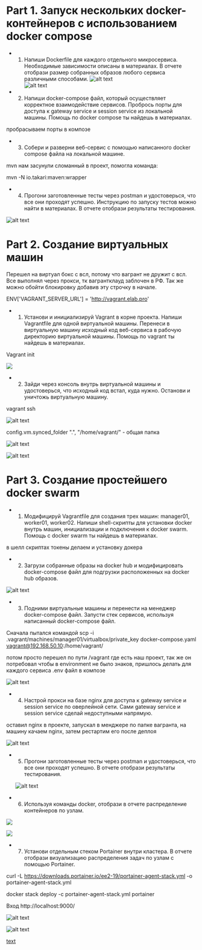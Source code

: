 # Part 1. Запуск нескольких docker-контейнеров с использованием docker compose

* 1. Напиши Dockerfile для каждого отдельного микросервиса. Необходимые зависимости описаны в материалах. В отчете отобрази размер собранных образов любого сервиса различными способами.
![alt text](screens/part1/1image.png)  
![alt text](screens/part1/sizeimages.png)

* 2. Напиши docker-compose файл, который осуществляет корректное взаимодействие сервисов. Пробрось порты для доступа к gateway service и session service из локальной машины. Помощь по docker compose ты найдешь в материалах.
  

пробрасываем порты в композе

* 3. Собери и разверни веб-сервис с помощью написанного docker compose файла на локальной машине.  

mvn нам засунули сломанный в проект, помогла команда:  

mvn -N io.takari:maven:wrapper


* 4. Прогони заготовленные тесты через postman и удостоверься, что все они проходят успешно. Инструкцию по запуску тестов можно найти в материалах. В отчете отобрази результаты тестирования.

![alt text](screens/part1/postman.png)


# Part 2. Создание виртуальных машин

 Перешел на виртуал бокс с всл, потому что вагрант не дружит с всл. Все выполнял через прокси, тк вагрантклауд заблочен в РФ. Так же можно обойти блокировку добавив эту строчку в начале.  
 
  ENV['VAGRANT_SERVER_URL'] = 'http://vagrant.elab.pro'


* 1. Установи и инициализируй Vagrant в корне проекта. Напиши Vagrantfile для одной виртуальной машины. Перенеси в виртуальную машину исходный код веб-сервиса в рабочую директорию виртуальной машины. Помощь по vagrant ты найдешь в материалах.  

Vagrant init  


![](screens/part2/vagrant.png)



* 2. Зайди через консоль внутрь виртуальной машины и удостоверься, что исходный код встал, куда нужно. Останови и уничтожь виртуальную машину.   

vagrant ssh  



![alt text](screens/part2/up.png)  

config.vm.synced_folder ".", "/home/vagrant/" - общая папка

![alt text](screens/part2/ssh2.png)  

![alt text](screens/part2/destroy.png)


# Part 3. Создание простейшего docker swarm

* 1. Модифицируй Vagrantfile для создания трех машин: manager01, worker01, worker02. Напиши shell-скрипты для установки docker внутрь машин, инициализации и подключения к docker swarm. Помощь с docker swarm ты найдешь в материалах.  

в шелл скриптах токены делаем и установку докера


* 2. Загрузи собранные образы на docker hub и модифицировать docker-compose файл для подгрузки расположенных на docker hub образов.
  
![alt text](screens/part3/dhub.png)

* 3. Подними виртуальные машины и перенести на менеджер docker-compose файл. Запусти стек сервисов, используя написанный docker-compose файл.  

Сначала пытался командой scp -i .vagrant/machines/manager01/virtualbox/private_key docker-compose.yaml vagrant@192.168.50.10:/home/vagrant/


потом просто перешел по пути /vagrant где есть наш проект, так же он потребовал чтобы в environment не было знаков, пришлось делать для каждого сервиса .env файл в композе
  

  ![alt text](screens/part3/deploy.png)  




* 4. Настрой прокси на базе nginx для доступа к gateway service и session service по оверлейной сети. Сами gateway service и session service сделай недоступными напрямую.  

оставил nginx в проекте, запускал в менджерe по папке вагранта, на машину качаем nginx, затем рестартим его после деплоя  

  
  
  ![alt text](screens/part3/proofs.png)


* 5. Прогони заготовленные тесты через postman и удостоверься, что все они проходят успешно. В отчете отобрази результаты тестирования.
  

  ![alt text](screens/part3/postman.png)

* 6. Используя команды docker, отобрази в отчете распределение контейнеров по узлам.  

![](screens/part3/nodels.png)  

![](screens/part3/stack.png)


* 7. Установи отдельным стеком Portainer внутри кластера. В отчете отобрази визуализацию распределения задач по узлам с помощью Portainer.   

curl -L https://downloads.portainer.io/ee2-19/portainer-agent-stack.yml -o portainer-agent-stack.yml  


docker stack deploy -c portainer-agent-stack.yml portainer  

Вход http://localhost:9000/

![alt text](screens/part3/portainer.png)  

![alt text](screens/part3/servicesport.png)  


[text](Vagrantfile)